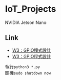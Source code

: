 # IoT_Projects
NVIDIA Jetson Nano  
## Link
+ [W3：GPIO程式設計](https://github.com/06160193/IoT_Projects/blob/main/W1：開發環境/README_W1.md)
+ [W3：GPIO程式設計](https://github.com/06160193/IoT_Projects/blob/main/W3%EF%BC%9AGPIO%E7%A8%8B%E5%BC%8F%E8%A8%AD%E8%A8%88/README_W3.md)


執行`python3 *.py`  
關機`sudo shutdown now`
